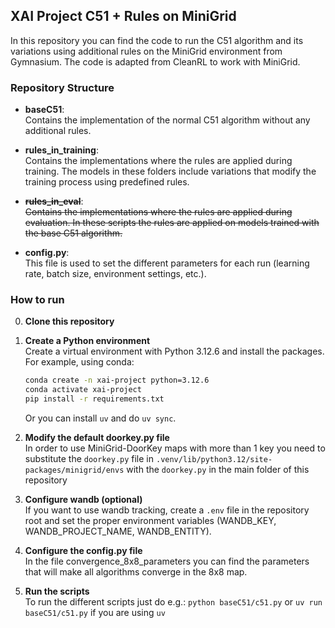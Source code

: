 ## XAI Project C51 + Rules on MiniGrid

In this repository you can find the code to run the C51 algorithm and its variations using additional rules on the MiniGrid environment from Gymnasium. The code is adapted from CleanRL to work with MiniGrid.

### Repository Structure

- **baseC51**:  
  Contains the implementation of the normal C51 algorithm without any additional rules.

- **rules_in_training**:  
  Contains the implementations where the rules are applied during training. The models in these folders include variations that modify the training process using predefined rules.

- ~~**rules_in_eval**~~:  
  ~~Contains the implementations where the rules are applied during evaluation. In these scripts the rules are applied on models trained with the base C51 algorithm.~~

- **config.py**:  
  This file is used to set the different parameters for each run (learning rate, batch size, environment settings, etc.).

### How to run

0. **Clone this repository**

1. **Create a Python environment**  
   Create a virtual environment with Python 3.12.6 and install the packages. For example, using conda:
   ```bash
   conda create -n xai-project python=3.12.6
   conda activate xai-project
   pip install -r requirements.txt
   ```
   Or you can install `uv` and do `uv sync`.

2. **Modify the default doorkey.py file** \
   In order to use MiniGrid-DoorKey maps with more than 1 key you need to substitute the `doorkey.py` file in `.venv/lib/python3.12/site-packages/minigrid/envs` with the `doorkey.py` in the main folder of this repository

3. **Configure wandb (optional)** \
   If you want to use wandb tracking, create a `.env` file in the repository root and set the proper environment variables (WANDB_KEY, WANDB_PROJECT_NAME, WANDB_ENTITY).

4. **Configure the config.py file** \
   In the file convergence_8x8_parameters you can find the parameters that will make all algorithms converge in the 8x8 map.

5. **Run the scripts** \
   To run the different scripts just do e.g.: ```python baseC51/c51.py``` or ```uv run baseC51/c51.py``` if you are using `uv` 
